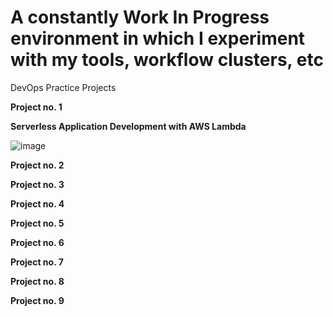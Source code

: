 
# A constantly Work In Progress environment in which I experiment with my tools, workflow clusters, etc

DevOps Practice Projects

**Project no. 1**

 **Serverless Application Development with AWS Lambda**
 
![image](https://github.com/user-attachments/assets/2799f602-a276-40ec-bc16-2fe6ff9ed00f)

**Project no. 2**

**Project no. 3**

**Project no. 4**

**Project no. 5**

**Project no. 6**

**Project no. 7**

**Project no. 8**

**Project no. 9**
